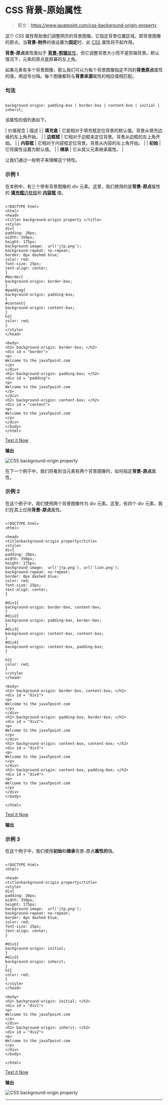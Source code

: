 # CSS 背景-原始属性

> 原文：<https://www.javatpoint.com/css-background-origin-property>

这个 CSS 属性帮助我们调整网页的背景图像。它指定背景位置区域，即背景图像的原点。当**背景-附件**的值设置为**固定**时，此 [CSS](https://www.javatpoint.com/css-tutorial) 属性将不起作用。

**背景-原点**属性类似于 [**背景-剪辑**属性](https://www.javatpoint.com/css-background-clip)，但它调整背景大小而不是剪辑背景。默认情况下，元素的原点是屏幕的左上角。

如果元素有多个背景图像，那么我们可以为每个背景图像指定不同的**背景原点**属性的值，用逗号分隔。每个图像都将与**背景来源**属性的相应值相匹配。

### 句法

```

background-origin: padding-box | border-box | content-box | initial | inherit;

```

该属性的值列表如下。

| 价值观念 | 描述 |
| **填充盒** | 它是相对于填充框定位背景的默认值。背景从填充边缘的左上角开始。 |
| **边框框** | 它相对于边框来定位背景。背景从边框的左上角开始。 |
| **内容框** | 它相对于内容框定位背景。背景从内容的左上角开始。 |
| **初始** | 它将属性设置为默认值。 |
| **继承** | 它从其父元素继承属性。 |

让我们通过一些例子来理解这个特性。

### 示例 1

在本例中，有三个带有背景图像的 div 元素。这里，我们使用的是**背景-原点**属性的 [**填充框**](https://www.javatpoint.com/css-padding)[边框框](https://www.javatpoint.com/css-border)和 **[内容框](https://www.javatpoint.com/css-content-property)** 值。

```

<!DOCTYPE html>
<html>
<head>
<title> background-origin property </title>
<style>
div{
padding: 20px;
width: 350px;
height: 175px;
background-image:  url('jtp.png');
background-repeat: no-repeat;
border: 8px dashed blue;
color: red;
font-size: 25px;
text-align: center;
}
#border{
background-origin: border-box;
}
#padding{
background-origin: padding-box;
}
#content{
background-origin: content-box;
}
h2{
color: red;
}
</style>
</head>

<body>
<h2> background-origin: border-box; </h2>
<div id = "border">
<p>
Welcome to the javaTpoint.com
</p>
</div>
<h2> background-origin: padding-box; </h2>
<div id = "padding">
<p>
Welcome to the javaTpoint.com
</p>
</div>
<h2> background-origin: content-box; </h2>
<div id = "content">
<p>
Welcome to the javaTpoint.com
</p>
</div>
</body>
</html>

```

[Test it Now](https://www.javatpoint.com/oprweb/test.jsp?filename=css-background-origin-property1)

**输出**

![CSS background-origin property](img/6d1e2d7dc3e0e0f13152ca57b27f5d57.png)

在下一个例子中，我们将看到当元素有两个背景图像时，如何指定**背景-原点**属性。

### 示例 2

在这个例子中，我们使用两个背景图像作为 div 元素。这里，有四个 div 元素，我们在其上应用**背景-原点**属性。

```

<!DOCTYPE html>
<html>

<head>
<title>background-origin property</title>
<style>
div{
padding: 20px;
width: 350px;
height: 175px;
background-image:  url('jtp.png'), url('lion.png');
background-repeat: no-repeat;
border: 8px dashed blue;
color: red;
font-size: 25px;
text-align: center;
}

#div1{
background-origin: border-box, content-box;
}
#div2{
background-origin: padding-box, border-box;
}
#div3{
background-origin: content-box, content-box;
}
#div4{
background-origin: content-box, padding-box;
}

h2{
color: red;
}
</style>
</head>

<body>
<h2> background-origin: border-box, content-box; </h2>
<div id = "div1">
<p>
Welcome to the javaTpoint.com
</p>
</div>
<h2> background-origin: padding-box, border-box; </h2>
<div id = "div2">
<p>
Welcome to the javaTpoint.com
</p>
</div>
<h2> background-origin: content-box, content-box; </h2>
<div id = "div3">
<p>
Welcome to the javaTpoint.com
</p>
</div>
<h2> background-origin: content-box, padding-box; </h2>
<div id = "div4">
<p>
Welcome to the javaTpoint.com
</p>
</div>
</body>

</html>

```

[Test it Now](https://www.javatpoint.com/oprweb/test.jsp?filename=css-background-origin-property2)

**输出**

### 示例 3

在这个例子中，我们使用**初始**和**继承**背景-原点**属性的**值。

```

<!DOCTYPE html>
<html>

<head>
<title>background-origin property</title>
<style>
div{
padding: 20px;
width: 350px;
height: 175px;
background-image:  url('jtp.png');
background-repeat: no-repeat;
border: 8px dashed blue;
color: red;
font-size: 25px;
text-align: center;
}

#div1{
background-origin: initial;
}
#div2{
background-origin: inherit;
}
h2{
color: red;
}
</style>
</head>

<body>
<h2> background-origin: initial; </h2>
<div id = "div1">
<p>
Welcome to the javaTpoint.com
</p>
</div>
<h2> background-origin: inherit; </h2>
<div id = "div2">
<p>
Welcome to the javaTpoint.com
</p>
</div>
</body>

</html>

```

[Test it Now](https://www.javatpoint.com/oprweb/test.jsp?filename=css-background-origin-property3)

**输出**

![CSS background-origin property](img/303530e74472d158372cc882dd94f6f5.png)

* * *